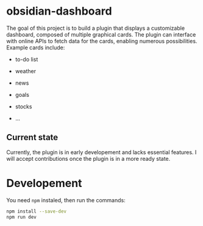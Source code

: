 # obsidian-dashboard

The goal of this project is to build a plugin that displays a customizable dashboard,
composed of multiple graphical cards. The plugin can interface with online APIs to fetch data for the cards, enabling numerous possibilities. Example cards include:

- to-do list

- weather

- news

- goals

- stocks

- ...


## Current state

Currently, the plugin is in early developement and lacks essential features. I will accept
contributions once the plugin is in a more ready state.

# Developement

You need `npm` instaled, then run the commands:
```bash
npm install --save-dev
npm run dev
```
